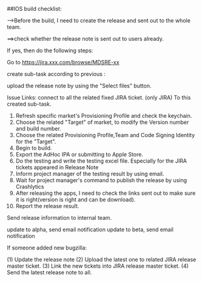 ##IOS build checklist:

-->Before the build, I need to create the release and sent out to the whole team.

==>check whether the release note is sent out to users already. 

If yes, then do the following steps:

Go to https://jira.xxx.com/browse/MDSRE-xx

create sub-task according to previous :

upload the release note by using the "Select files" button.

Issue Links:
connect to all the related fixed JIRA ticket. (only JIRA)  To this created sub-task.


1. Refresh specific market's Provisioning Profile and check the keychain.
2. Choose the related "Target" of market, to modify the Version number and build number.
3. Choose the related Provisioning Profile,Team and Code Signing Identity for the "Target".
4. Begin to build.
5. Export the AdHoc IPA or submitting to Apple Store.
6. Do the testing and write the testing excel file. Especially for the JIRA tickets appeared in Release Note
7. Inform project manager of the testing result by using email.
8. Wait for project manager's command to publish the release by using Crashlytics
9. After releasing the apps, I need to check the links sent out to make sure it is right(version is right and can be download).
10. Report the release result.

Send release information to internal team.

update to alpha, send email notification
update to beta, send email notification


If someone added new bugzilla:

(1) Update the release note
(2) Upload the latest one to related JIRA release master ticket.
(3) Link the new tickets into JIRA release master ticket.
(4) Send the latest release note to all.


